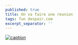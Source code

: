 ```yaml
---
published: true
title: On va faire une reunion
tags: fun despair.com
excerpt_separator: ''
---
```


[![caption](https://img.youtube.com/vi/42v_LCa07zo/0.jpg)](https://www.youtube.com/watch?v=42v_LCa07zo)
